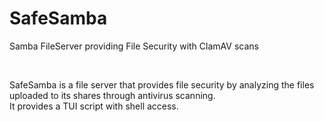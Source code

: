 # SafeSamba
Samba FileServer providing File Security with ClamAV scans

<br>

SafeSamba is a file server that provides file security by analyzing the files uploaded to its shares through antivirus scanning. <br>
It provides a TUI script with shell access. <br>
